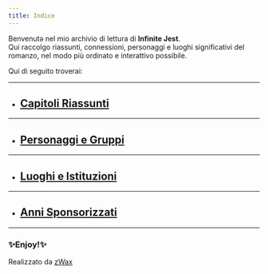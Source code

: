 ```yaml
---
title: Indice
---
```

Benvenutə nel mio archivio di lettura di **Infinite Jest**.  
Qui raccolgo riassunti, connessioni, personaggi e luoghi significativi del romanzo, nel modo più ordinato e interattivo possibile.

Qui di seguito troverai:

---
- ## [Capitoli Riassunti](CAPITOLI/)
---
- ## [Personaggi e Gruppi](PERSONAGGI/)
---
- ## [Luoghi e Istituzioni](LUOGHI/)
---
- ## [Anni Sponsorizzati](CALENDARIO/)
---
### ✨Enjoy!✨

Realizzato da [zWax](https://linktr.ee/zWax)